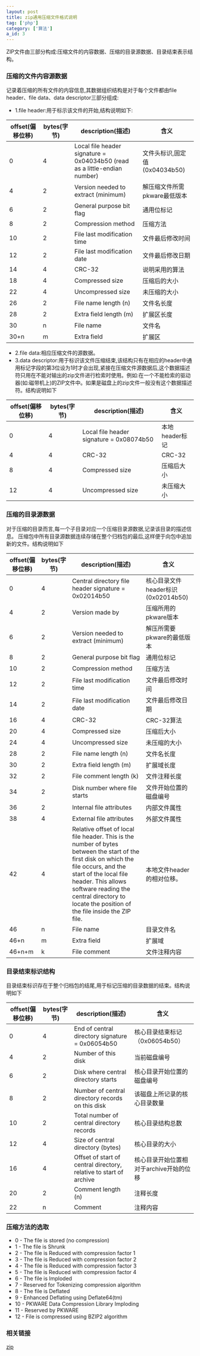 ```yaml
---
layout: post
title: zip通用压缩文件格式说明
tag: ['php']
category: ['算法']
a_id: 3
---
```


ZIP文件由三部分构成:压缩文件的内容数据、压缩的目录源数据、目录结束表示结构。

### 压缩的文件内容源数据

记录着压缩的所有文件的内容信息,其数据组织结构是对于每个文件都由file header、file data、data descriptor三部分组成:
- 1.file header:用于标示该文件的开始,结构说明如下:

|offset(偏移位移)|bytes(字节)|description(描述)|含义|
|---------------|----------|-----------------|---|
|0|4|Local file header signature = 0x04034b50 (read as a little-endian number)|文件头标识,固定值(0x04034b50)|
|4|2|Version needed to extract (minimum)|解压缩文件所需pkware最低版本|
|6|2|General purpose bit flag|通用位标记|
|8|2|Compression method|压缩方法|
|10|2|File last modification time|文件最后修改时间|
|12|2|File last modification date|文件最后修改日期|
|14|4|CRC-32|说明采用的算法|
|18|4|Compressed size|压缩后的大小|
|22|4|Uncompressed size|未压缩的大小|
|26|2|File name length (n)|文件名长度|
|28|2|Extra field length (m)|扩展区长度|
|30|n|File name|文件名|
|30+n|m|Extra field|扩展区|

- 2.file data:相应压缩文件的源数据。
- 3.data descriptor:用于标识该文件压缩结束,该结构只有在相应的header中通用标记字段的第3位设为1时才会出现,紧接在压缩文件源数据后,这个数据描述符只用在不能对输出的zip文件进行检索时使用。例如:在一个不能检索的驱动器(如:磁带机上)的ZIP文件中。如果是磁盘上的zip文件一般没有这个数据描述符。结构说明如下

|offset(偏移位移)|bytes(字节)|description(描述)|含义|
|---------------|----------|-----------------|---|
|0|4|Local file header signature = 0x08074b50|本地header标记|
|4|4|CRC-32|CRC-32|
|8|4|Compressed size|压缩后大小|
|12|4|Uncompressed size|未压缩大小|

### 压缩的目录源数据

对于压缩的目录而言,每一个子目录对应一个压缩目录源数据,记录该目录的描述信息。
压缩包中所有目录源数据连续存储在整个归档包的最后,这样便于向包中追加新的文件。结构说明如下

|offset(偏移位移)|bytes(字节)|description(描述)|含义|
|---------------|----------|-----------------|---|
|0|4|Central directory file header signature = 0x02014b50|核心目录文件header标识(0x02014b50)|
|4|2|Version made by|压缩所用的pkware版本|
|6|2|Version needed to extract (minimum)|解压所需要pkware的最低版本|
|8|2|General purpose bit flag|通用位标记|
|10|2|Compression method|压缩方法|
|12|2|File last modification time|文件最后修改时间|
|14|2|File last modification date|文件最后修改日期|
|16|4|CRC-32|CRC-32算法|
|20|4|Compressed size|压缩后大小|
|24|4|Uncompressed size|未压缩的大小|
|28|2|File name length (n)|文件名长度|
|30|2|Extra field length (m)|扩展域长度|
|32|2|File comment length (k)|文件注释长度|
|34|2|Disk number where file starts|文件开始位置的磁盘编号|
|36|2|Internal file attributes|内部文件属性|
|38|4|External file attributes|外部文件属性|
|42|4|Relative offset of local file header. This is the number of bytes between the start of the first disk on which the file occurs, and the start of the local file header. This allows software reading the central directory to locate the position of the file inside the ZIP file.|本地文件header的相对位移。|
|46|n|File name|目录文件名|
|46+n|m|Extra field|扩展域|
|46+n+m|k|File comment|文件注释内容|

### 目录结束标识结构
目录结束标识存在于整个归档包的结尾,用于标记压缩的目录数据的结束。结构说明如下

|offset(偏移位移)|bytes(字节)|description(描述)|含义|
|---------------|----------|-----------------|---|
|0|4|End of central directory signature = 0x06054b50|核心目录结束标记（0x06054b50）|
|4|2|Number of this disk|当前磁盘编号|
|6|2|Disk where central directory starts|核心目录开始位置的磁盘编号|
|8|2|Number of central directory records on this disk|该磁盘上所记录的核心目录数量|
|10|2|Total number of central directory records|核心目录结构总数|
|12|4|Size of central directory (bytes)|核心目录的大小|
|16|4|Offset of start of central directory, relative to start of archive|核心目录开始位置相对于archive开始的位移|
|20|2|Comment length (n)|注释长度|
|22|n|Comment|注释内容|

### 压缩方法的选取

- 0 - The file is stored (no compression)
- 1 - The file is Shrunk
- 2 - The file is Reduced with compression factor 1
- 3 - The file is Reduced with compression factor 2
- 4 - The file is Reduced with compression factor 3
- 5 - The file is Reduced with compression factor 4
- 6 - The file is Imploded
- 7 - Reserved for Tokenizing compression algorithm
- 8 - The file is Deflated
- 9 - Enhanced Deflating using Deflate64(tm)
- 10 - PKWARE Data Compression Library Imploding
- 11 - Reserved by PKWARE
- 12 - File is compressed using BZIP2 algorithm

### 相关链接
[zip](https://github.com/midoks/midoks/blob/master/Algorithm/zip.class.php)
